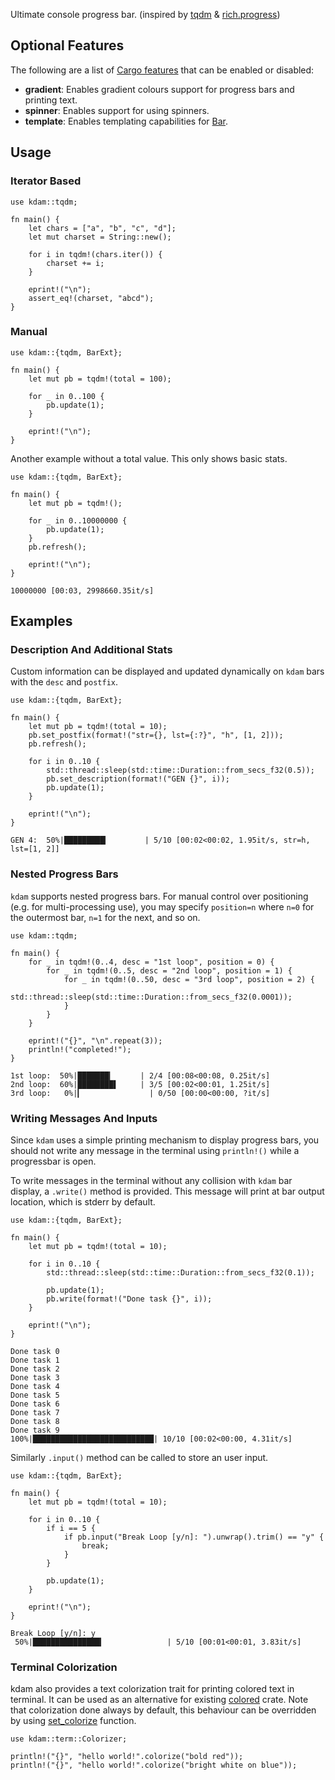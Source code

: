 Ultimate console progress bar. (inspired by [tqdm](https://github.com/tqdm/tqdm) & [rich.progress](https://rich.readthedocs.io/en/latest/progress.html))

## Optional Features

The following are a list of [Cargo features](https://doc.rust-lang.org/stable/cargo/reference/manifest.html#the-features-section) that can be enabled or disabled:

- **gradient**: Enables gradient colours support for progress bars and printing text.
- **spinner**: Enables support for using spinners. 
- **template**: Enables templating capabilities for [Bar](crate::Bar).

## Usage

### Iterator Based

```
use kdam::tqdm;

fn main() {
    let chars = ["a", "b", "c", "d"];
    let mut charset = String::new();

    for i in tqdm!(chars.iter()) {
        charset += i;
    }

    eprint!("\n");
    assert_eq!(charset, "abcd");
}
```

### Manual

```
use kdam::{tqdm, BarExt};

fn main() {
    let mut pb = tqdm!(total = 100);

    for _ in 0..100 {
        pb.update(1);
    }

    eprint!("\n");
}
```

Another example without a total value. This only shows basic stats.

```
use kdam::{tqdm, BarExt};

fn main() {
    let mut pb = tqdm!();

    for _ in 0..10000000 {
        pb.update(1);
    }
    pb.refresh();

    eprint!("\n");
}
```

```text
10000000 [00:03, 2998660.35it/s]
```

## Examples

### Description And Additional Stats

Custom information can be displayed and updated dynamically on `kdam` bars with the `desc` and `postfix`.

```
use kdam::{tqdm, BarExt};

fn main() {
    let mut pb = tqdm!(total = 10);
    pb.set_postfix(format!("str={}, lst={:?}", "h", [1, 2]));
    pb.refresh();

    for i in 0..10 {
        std::thread::sleep(std::time::Duration::from_secs_f32(0.5));
        pb.set_description(format!("GEN {}", i));
        pb.update(1);
    }
    
    eprint!("\n");
}
```

```text
GEN 4:  50%|█████████▎        | 5/10 [00:02<00:02, 1.95it/s, str=h, lst=[1, 2]]
```

### Nested Progress Bars

`kdam` supports nested progress bars. For manual control over positioning (e.g. for multi-processing use), you may specify `position=n` where `n=0` for the outermost bar, `n=1` for the next, and so on.

```
use kdam::tqdm;

fn main() {
    for _ in tqdm!(0..4, desc = "1st loop", position = 0) {
        for _ in tqdm!(0..5, desc = "2nd loop", position = 1) {
            for _ in tqdm!(0..50, desc = "3rd loop", position = 2) {
                std::thread::sleep(std::time::Duration::from_secs_f32(0.0001));
            }
        }
    }

    eprint!("{}", "\n".repeat(3));
    println!("completed!");
}
```

```text
1st loop:  50%|███████▎      | 2/4 [00:08<00:08, 0.25it/s]
2nd loop:  60%|████████▌     | 3/5 [00:02<00:01, 1.25it/s]
3rd loop:   0%|▎               | 0/50 [00:00<00:00, ?it/s]
```

### Writing Messages And Inputs

Since `kdam` uses a simple printing mechanism to display progress bars, you should not write any message in the terminal using `println!()` while a progressbar is open.

To write messages in the terminal without any collision with `kdam` bar display, a `.write()` method is provided. This message will print at bar output location, which is stderr by default.

```
use kdam::{tqdm, BarExt};

fn main() {
    let mut pb = tqdm!(total = 10);

    for i in 0..10 {
        std::thread::sleep(std::time::Duration::from_secs_f32(0.1));

        pb.update(1);
        pb.write(format!("Done task {}", i));
    }

    eprint!("\n");
}
```

```text
Done task 0
Done task 1
Done task 2
Done task 3
Done task 4
Done task 5
Done task 6
Done task 7
Done task 8
Done task 9
100%|███████████████████████████| 10/10 [00:02<00:00, 4.31it/s]
```

Similarly `.input()` method can be called to store an user input.

```
use kdam::{tqdm, BarExt};

fn main() {
    let mut pb = tqdm!(total = 10);

    for i in 0..10 {
        if i == 5 {
            if pb.input("Break Loop [y/n]: ").unwrap().trim() == "y" {
                break;
            }
        }

        pb.update(1);
    }

    eprint!("\n");
}
```

```text
Break Loop [y/n]: y
 50%|███████████████▎              | 5/10 [00:01<00:01, 3.83it/s]
```

### Terminal Colorization

kdam also provides a text colorization trait for printing colored text in terminal. It can be used as an alternative for existing [colored](https://github.com/mackwic/colored) crate. Note that colorization done always by default, this behaviour can be overridden by using [set_colorize](https://docs.rs/kdam/latest/kdam/term/fn.set_colorize.html) function.

```
use kdam::term::Colorizer;

println!("{}", "hello world!".colorize("bold red"));
println!("{}", "hello world!".colorize("bright white on blue"));
```
